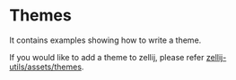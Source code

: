 # Themes

It contains examples showing how to write a theme.

If you would like to add a theme to zellij, please refer [zellij-utils/assets/themes](../../zellij-utils/assets/themes).